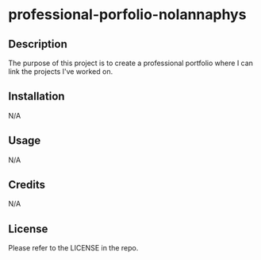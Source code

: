 # professional-porfolio-nolannaphys

## Description

The purpose of this project is to create a professional portfolio where I can link the projects I've worked on.

## Installation

N/A

## Usage

N/A
<!-- include a screenshot and explanation of use, or gif showing use-->

## Credits

N/A

## License

Please refer to the LICENSE in the repo.

<!-- AS AN employer
I WANT to view a potential employee's deployed portfolio of work samples
SO THAT I can review samples of their work and assess whether they're a good candidate for an open position.

GIVEN I need to sample a potential employee's previous work
WHEN I load their portfolio
THEN I am presented with the developer's name, a recent photo or avatar, and links to sections about them, their work, and how to contact them
WHEN I click one of the links in the navigation
THEN the UI scrolls to the corresponding section
WHEN I click on the link to the section about their work
THEN the UI scrolls to a section with titled images of the developer's applications
WHEN I am presented with the developer's first application
THEN that application's image should be larger in size than the others
WHEN I click on the images of the applications
THEN I am taken to that deployed application
WHEN I resize the page or view the site on various screens and devices
THEN I am presented with a responsive layout that adapts to my viewport -->


<!-- <!DOCTYPE html>
<html lang="en">
<head>
    <meta charset="UTF-8">
    <meta http-equiv="X-UA-Compatible" content="IE=edge">
    <meta name="viewport" content="width=device-width, initial-scale=1.0">
    <link rel="stylesheet" type="text/css" href="./assets/css/style.css" />
    <title>Nolan Naphys Portfolio</title>
</head>

<main>

<body>
   <header>
    <nav>
        <p> Nolan Naphys</p>
        <ul>
            <li><a href="#about">About</a></li>
            <li><a href="#work">Work</a></li>
            <li><a href="#contact">Contact</a></li>
        </ul>
    </nav>
   </header>
</body>

</main>
</html> -->